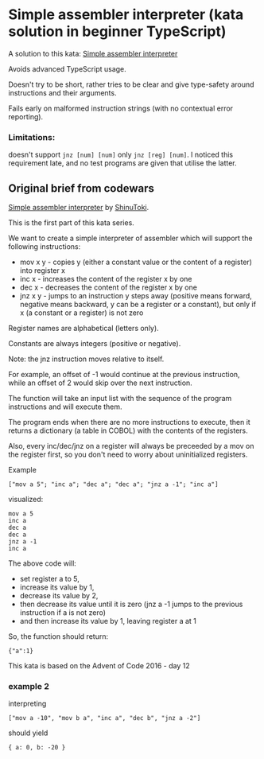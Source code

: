 # Simple assembler interpreter (kata solution in beginner TypeScript)

A solution to this kata: [Simple assembler interpreter](https://www.codewars.com/kata/58e24788e24ddee28e000053)

Avoids advanced TypeScript usage.

Doesn't try to be short, rather tries to be clear and give type-safety around instructions and their arguments.

Fails early on malformed instruction strings (with no contextual error reporting).

### Limitations:

doesn't support `jnz [num] [num]` only `jnz [reg] [num]`. I noticed this requirement late, and no test programs are given that utilise the latter.

## Original brief from codewars

[Simple assembler interpreter](https://www.codewars.com/kata/58e24788e24ddee28e000053) by [ShinuToki](https://www.codewars.com/users/ShinuToki).

This is the first part of this kata series.

We want to create a simple interpreter of assembler which will
support the following instructions:

-   mov x y - copies y (either a constant value or the content of a register) into register x
-   inc x - increases the content of the register x by one
-   dec x - decreases the content of the register x by one
-   jnz x y - jumps to an instruction y steps away (positive means forward, negative means backward, y can be a register or a constant), but only if x (a constant or a register) is not zero

Register names are alphabetical (letters only).

Constants are always integers (positive or negative).

Note: the jnz instruction moves relative to itself.

For example, an offset of -1 would continue at the previous instruction,
while an offset of 2 would skip over the next instruction.

The function will take an input list with the sequence of the program
instructions and will execute them.

The program ends when there are no more instructions to execute,
then it returns a dictionary (a table in COBOL) with the contents
of the registers.

Also, every inc/dec/jnz on a register will always be preceeded by a
mov on the register first, so you don't need to worry about
uninitialized registers.

Example

```
["mov a 5"; "inc a"; "dec a"; "dec a"; "jnz a -1"; "inc a"]
```

visualized:

```
mov a 5
inc a
dec a
dec a
jnz a -1
inc a
```

The above code will:

-   set register a to 5,
-   increase its value by 1,
-   decrease its value by 2,
-   then decrease its value until it is zero (jnz a -1 jumps to the previous instruction if a is not zero)
-   and then increase its value by 1, leaving register a at 1

So, the function should return:

`{"a":1}`

This kata is based on the Advent of Code 2016 - day 12

### example 2

interpreting

```
["mov a -10", "mov b a", "inc a", "dec b", "jnz a -2"]
```

should yield

```
{ a: 0, b: -20 }
```
